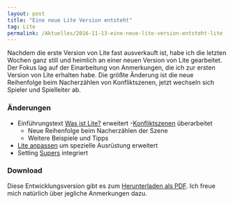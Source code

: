 ```yaml
---
layout: post
title: "Eine neue Lite Version entsteht"
tag: Lite
permalink: /Aktuelles/2016-11-13-eine-neue-lite-version-entsteht-lite
---
```


Nachdem die erste Version von Lite fast ausverkauft ist, habe ich die letzten Wochen ganz still und heimlich an einer neuen Version von Lite gearbeitet. Der Fokus lag auf der Einarbeitung von Anmerkungen, die ich zur ersten Version von Lite erhalten habe. Die größte Änderung ist die neue Reihenfolge beim Nacherzählen von Konfliktszenen, jetzt wechseln sich Spieler und Spielleiter ab.

### Änderungen

- Einführungstext [Was ist Lite?](https://lite.jcgames.de/Spielregeln/Was_ist_Lite) erweitert
-[Konfliktszenen](https://lite.jcgames.de/Spielregeln/Konflikte/) überarbeitet
  - Neue Reihenfolge beim Nacherzählen der Szene
  - Weitere Beispiele und Tipps
- [Lite anpassen](https://lite.jcgames.de/Spielregeln/Lite_anpassen/) um spezielle Ausrüstung erweitert
- Setting [Supers](https://lite.jcgames.de/Settings/Supers/) integriert

### Download

Diese Entwicklungsversion gibt es zum [Herunterladen als PDF](https://lite.jcgames.de/Publikationen/). Ich freue mich natürlich über jegliche Anmerkungen dazu.
